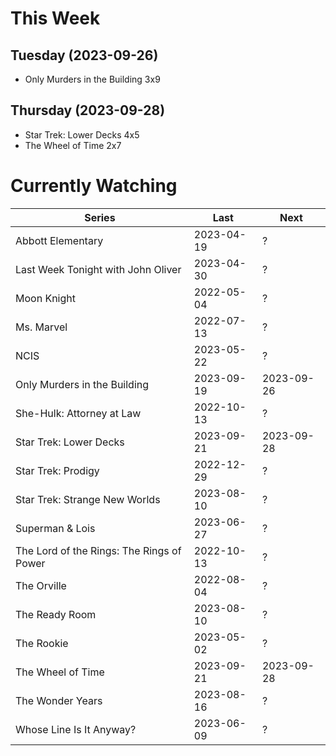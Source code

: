 # This Week

## Tuesday (2023-09-26)
- Only Murders in the Building 3x9

## Thursday (2023-09-28)
- Star Trek: Lower Decks 4x5
- The Wheel of Time 2x7

# Currently Watching

| Series | Last | Next |
| --- | --- | --- |
| Abbott Elementary | 2023-04-19 | ? |
| Last Week Tonight with John Oliver | 2023-04-30 | ? |
| Moon Knight | 2022-05-04 | ? |
| Ms. Marvel | 2022-07-13 | ? |
| NCIS | 2023-05-22 | ? |
| Only Murders in the Building | 2023-09-19 | 2023-09-26 |
| She-Hulk: Attorney at Law | 2022-10-13 | ? |
| Star Trek: Lower Decks | 2023-09-21 | 2023-09-28 |
| Star Trek: Prodigy | 2022-12-29 | ? |
| Star Trek: Strange New Worlds | 2023-08-10 | ? |
| Superman & Lois | 2023-06-27 | ? |
| The Lord of the Rings: The Rings of Power | 2022-10-13 | ? |
| The Orville | 2022-08-04 | ? |
| The Ready Room | 2023-08-10 | ? |
| The Rookie | 2023-05-02 | ? |
| The Wheel of Time | 2023-09-21 | 2023-09-28 |
| The Wonder Years | 2023-08-16 | ? |
| Whose Line Is It Anyway? | 2023-06-09 | ? |

